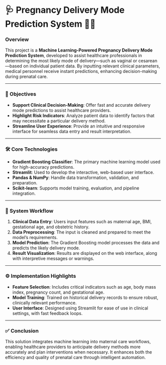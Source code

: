 # 🩺 Pregnancy Delivery Mode Prediction System 🏥👶

### Overview  
This project is a **Machine Learning-Powered Pregnancy Delivery Mode Prediction System**, developed to assist healthcare
 professionals in determining the most likely mode of delivery—such as vaginal or cesarean—based on individual patient 
 data. By inputting relevant clinical parameters, medical personnel receive instant predictions, enhancing 
 decision-making during prenatal care.

---

### 🎯 Objectives  
- **Support Clinical Decision-Making**: Offer fast and accurate delivery mode predictions to assist healthcare 
providers.  
- **Highlight Risk Indicators**: Analyze patient data to identify factors that may necessitate a particular 
delivery method.  
- **Streamline User Experience**: Provide an intuitive and responsive interface for seamless data entry and 
result interpretation.  

---

### 🛠️ Core Technologies  
- **Gradient Boosting Classifier**: The primary machine learning model used for high-accuracy predictions.  
- **Streamlit**: Used to develop the interactive, web-based user interface.  
- **Pandas & NumPy**: Handle data transformation, validation, and preparation.  
- **Scikit-learn**: Supports model training, evaluation, and pipeline integration.

---

### 🔄 System Workflow  
1. **Clinical Data Entry**: Users input features such as maternal age, BMI, gestational age, and obstetric history.  
2. **Data Preprocessing**: The input is cleaned and prepared to meet the model’s requirements.  
3. **Model Prediction**: The Gradient Boosting model processes the data and predicts the likely delivery mode.  
4. **Result Visualization**: Results are displayed on the web interface, along with interpretive messages or warnings.  

---

### ⚙️ Implementation Highlights  
- **Feature Selection**: Includes critical indicators such as age, body mass index, pregnancy count, and 
gestational age.  
- **Model Training**: Trained on historical delivery records to ensure robust, clinically relevant performance.  
- **User Interface**: Designed using Streamlit for ease of use in clinical settings, with fast feedback loops.

---

### ✅ Conclusion  
This solution integrates machine learning into maternal care workflows, enabling healthcare providers to anticipate 
delivery methods more accurately and plan interventions when necessary. It enhances both the efficiency and quality of 
prenatal care through intelligent automation.